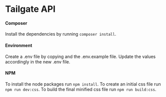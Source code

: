 # Tailgate API

#### Composer

Install the dependencies by running `composer install`.


#### Environment

Create a .env file by copying and the .env.example file. Update the values accordingly in the new .env file.


#### NPM

To install the node packages run `npm install`.
To create an initial css file run `npm run dev:css`.
To build the final minified css file run `npm run build:css`.